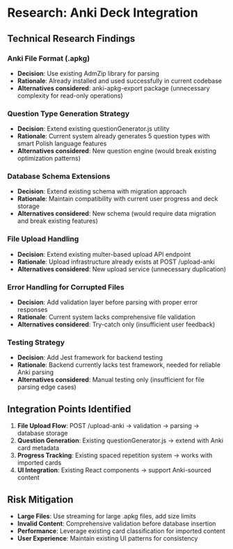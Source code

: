 # Research: Anki Deck Integration

## Technical Research Findings

### Anki File Format (.apkg)
- **Decision**: Use existing AdmZip library for parsing
- **Rationale**: Already installed and used successfully in current codebase
- **Alternatives considered**: anki-apkg-export package (unnecessary complexity for read-only operations)

### Question Type Generation Strategy
- **Decision**: Extend existing questionGenerator.js utility
- **Rationale**: Current system already generates 5 question types with smart Polish language features
- **Alternatives considered**: New question engine (would break existing optimization patterns)

### Database Schema Extensions
- **Decision**: Extend existing schema with migration approach
- **Rationale**: Maintain compatibility with current user progress and deck storage
- **Alternatives considered**: New schema (would require data migration and break existing features)

### File Upload Handling
- **Decision**: Extend existing multer-based upload API endpoint
- **Rationale**: Upload infrastructure already exists at POST /upload-anki
- **Alternatives considered**: New upload service (unnecessary duplication)

### Error Handling for Corrupted Files
- **Decision**: Add validation layer before parsing with proper error responses
- **Rationale**: Current system lacks comprehensive file validation
- **Alternatives considered**: Try-catch only (insufficient user feedback)

### Testing Strategy
- **Decision**: Add Jest framework for backend testing
- **Rationale**: Backend currently lacks test framework, needed for reliable Anki parsing
- **Alternatives considered**: Manual testing only (insufficient for file parsing edge cases)

## Integration Points Identified

1. **File Upload Flow**: POST /upload-anki → validation → parsing → database storage
2. **Question Generation**: Existing questionGenerator.js → extend with Anki card metadata
3. **Progress Tracking**: Existing spaced repetition system → works with imported cards
4. **UI Integration**: Existing React components → support Anki-sourced content

## Risk Mitigation

- **Large Files**: Use streaming for large .apkg files, add size limits
- **Invalid Content**: Comprehensive validation before database insertion
- **Performance**: Leverage existing card classification for imported content
- **User Experience**: Maintain existing UI patterns for consistency